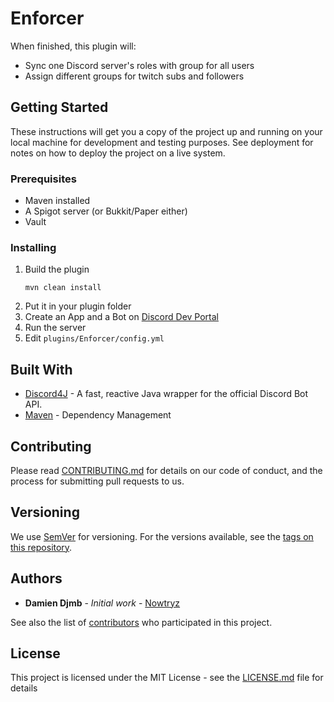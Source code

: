# Enforcer

When finished, this plugin will:
 - Sync one Discord server's roles with group for all users
 - Assign different groups for twitch subs and followers

## Getting Started

These instructions will get you a copy of the project up and running on your local machine for development and testing purposes. See deployment for notes on how to deploy the project on a live system.

### Prerequisites

 - Maven installed
 - A Spigot server (or Bukkit/Paper either)
 - Vault

### Installing

1. Build the plugin
    ```
    mvn clean install
    ```
1. Put it in your plugin folder
1. Create an App and a Bot on [Discord Dev Portal](https://discordapp.com/developers/applications)
1. Run the server
1. Edit `plugins/Enforcer/config.yml`

## Built With

* [Discord4J](https://github.com/Discord4J/Discord4J) - A fast, reactive Java wrapper for the official Discord Bot API.
* [Maven](https://maven.apache.org/) - Dependency Management

## Contributing

Please read [CONTRIBUTING.md](https://gist.github.com/PurpleBooth/b24679402957c63ec426) for details on our code of conduct, and the process for submitting pull requests to us.

## Versioning

We use [SemVer](http://semver.org/) for versioning. For the versions available, see the [tags on this repository](https://github.com/your/project/tags). 

## Authors

* **Damien Djmb** - *Initial work* - [Nowtryz](https://github.com/Nowtryz)

See also the list of [contributors](https://github.com/nowtryz/Enforcer/contributors) who participated in this project.

## License

This project is licensed under the MIT License - see the [LICENSE.md](LICENSE.md) file for details

